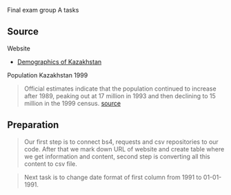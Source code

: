  Final exam group A tasks

## Source
  
  Website

- [Demographics of Kazakhstan](https://en.wikipedia.org/w/index.php?title=Demographics_of_Kazakhstan&action=edit&section=2)

Population Kazakhstan 1999

> Official estimates indicate that the population continued to increase after 1989, peaking out at 17 million in 1993 and then declining to 15 million in the 1999 census. [source](https://www.macrotrends.net/countries/KAZ/kazakhstan/population-growth-rate)

## Preparation

> Our first step is to connect bs4, requests and csv repositories to our code. After that we mark down URL of website and create table where we get information and content, second step is converting all this content to csv file.

> Next task is to change date format of first column from 1991 to 01-01-1991. 
